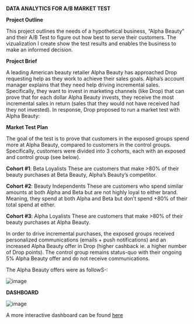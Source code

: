**DATA ANALYTICS FOR A/B MARKET TEST**

**Project Outline**

This project outlines the needs of a hypothetical business, “Alpha Beauty" and their A/B Test to figure out how best to serve their customers. The vizualization I create show the test results and enables the business to make an informed decision.

**Project Brief**

A leading American beauty retailer Alpha Beauty has approached Drop requesting help as they work to achieve their sales goals. Alpha’s account manager explains that they need help driving incremental sales. Specifically, they want to invest in marketing channels (like Drop) that can prove that for each dollar Alpha Beauty invests, they receive the most incremental sales in return (sales that they would not have received had they not invested). In response, Drop proposed to run a market test with Alpha Beauty:

**Market Test Plan**

The goal of the test is to prove that customers in the exposed groups spend more at Alpha Beauty, compared to customers in the control groups. Specifically, customers were divided into 3 cohorts,
each with an exposed and control group (see below).

**Cohort #1**: Beta Loyalists These are customers that make >80% of their beauty purchases at Beta
Beauty, Alpha’s Beauty’s competitor.

**Cohort #2**: Beauty Independents These are customers who spend similar amounts at both Alpha
and Beta but are not highly loyal to either brand. Meaning, they spend at both Alpha and Beta but
don’t spend +80% of their total spend at either.

**Cohort #3**: Alpha Loyalists These are customers that make >80% of their beauty purchases at
Alpha Beauty.

In order to drive incremental purchases, the exposed groups received personalized communications (emails + push notifications) and an increased Alpha Beauty offer in Drop (higher cashback ie. a
higher number of Drop points). The control group remains status-quo with their ongoing 5% Alpha Beauty offer and do not receive communications.

The Alpha Beauty offers were as followS-:

![image](https://github.com/cezekwem/portfolio/assets/135195102/e20008d8-c16f-4e4f-a018-d8e0db3f52b7)

**DASHBOARD**

![image](https://github.com/cezekwem/portfolio/assets/135195102/a24852d1-cbc8-4861-8a54-1318560ecc37)

A more interactive dashboard can be found [here](https://public.tableau.com/app/profile/chiugo/viz/MarketTestResults2ppt/Dashboard2)



